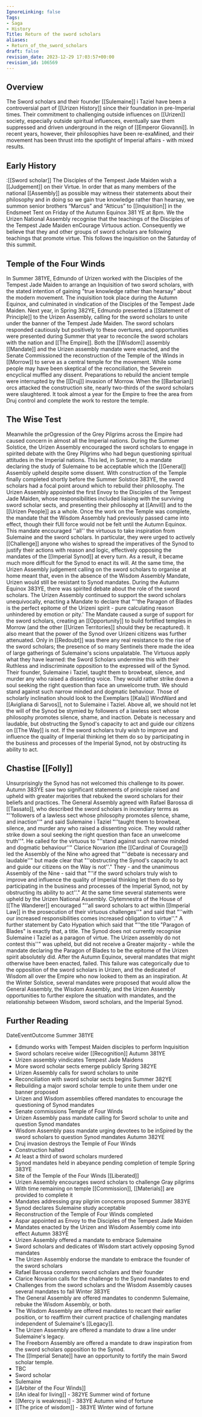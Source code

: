 ```yaml
---
IgnoreLinking: false
Tags:
- Saga
- History
Title: Return of the sword scholars
aliases:
- Return_of_the_sword_scholars
draft: false
revision_date: 2023-12-29 17:03:57+00:00
revision_id: 106569
---
```


## Overview
The Sword scholars and their founder [[Sulemaine]] i Taziel have been a controversial part of [[Urizen History]] since their foundation in pre-Imperial times. Their commitment to challenging outside influences on [[Urizen]] society, especially outside spiritual influences, eventually saw them suppressed and driven underground in the reign of [[Emperor Giovanni]]. In recent years, however, their philosophies have been re-exaMined, and their movement has been thrust into the spotlight of Imperial affairs - with mixed results.
## Early History
:[[Sword scholar]]
The Disciples of the Tempest Jade Maiden wish a [[Judgement]] on their Virtue. In order that as many members of the national [[Assembly]] as possible may witness their statements about their philosophy and in doing so we gain true knowledge rather than hearsay, we summon senior brothers “Marcus” and “Atticus” to [[Inquisition]] in the Endsmeet Tent on Friday of the Autumn Equinox 381 YE at 8pm.
We the Urizen National Assembly recognise that the teachings of the Disciples of the Tempest Jade Maiden enCourage Virtuous action. Consequently we believe that they and other groups of sword scholars are following teachings that promote virtue. This follows the inquisition on the Saturday of this summit.
## Temple of the Four Winds
In Summer 381YE, Edmundo of Urizen worked with the Disciples of the Tempest Jade Maiden to arrange an Inquisition of two sword scholars, with the stated intention of gaining "true knowledge rather than hearsay" about the modern movement. The inquisition took place during the Autumn Equinox, and culminated in vindication of the Disciples of the Tempest Jade Maiden. 
Next year, in Spring 382YE, Edmundo presented a [[Statement of Principle]] to the Urizen Assembly, calling for the sword scholars to unite under the banner of the Tempest Jade Maiden. The sword scholars responded cautiously but positively to these overtures, and opportunities were presented during Summer that year to reconcile the sword scholars with the nation and [[The Empire]]. 
Both the [[Wisdom]] assembly [[Mandate]] and the Urizen assembly mandate were enacted, and the Senate Commissioned the reconstruction of the Temple of the Winds in [[Morrow]] to serve as a central temple for the movement. While some people may have been skeptical of the reconciliation, the Severein encyclical muffled any dissent.
Preparations to rebuild the ancient temple were interrupted by the [[Druj]] invasion of Morrow. When the [[Barbarian]] orcs attacked the construction site, nearly two-thirds of the sword scholars were slaughtered. It took almost a year for the Empire to free the area from Druj control and complete the work to restore the temple.
## The Wise Test
Meanwhile the prOgression of the Grey Pilgrims across the Empire had caused concern in almost all the Imperial nations. During the Summer Solstice, the Urizen Assembly encouraged the sword scholars to engage in spirited debate with the Grey Pilgrims who had begun questioning spiritual attitudes in the Imperial nations. This led, in Summer, to a mandate declaring the study of Sulemaine to be acceptable which the [[General]] Assembly upheld despite some dissent.
With construction of the Temple finally completed shortly before the Summer Solstice 383YE, the sword scholars had a focal point around which to rebuild their philosophy. The Urizen Assembly appointed the first Envoy to the Disciples of the Tempest Jade Maiden, whose responsibilities included liaising with the surviving sword scholar sects, and presenting their philosophy at [[Anvil]] and to the [[Urizen People]] as a whole. 
Once the work on the Temple was complete, the mandate that the Wisdom Assembly had previously passed came into effect, though their fUll force would not be felt until the Autumn Equinox. This mandate encouraged ''all'' the virtuous to take inspiration from Sulemaine and the sword scholars. In particular, they were urged to actively [[Challenge]] anyone who wishes to spread the imperatives of the Synod to justify their actions with reason and logic, effectively opposing the mandates of the [[Imperial Synod]] at every turn. As a result, it became much more difficult for the Synod to enact its will. At the same time, the Urizen Assembly judgement calling on the sword scholars to organise at home meant that, even in the absence of the Wisdom Assembly Mandate, Urizen would still be resistant to Synod mandates.
During the Autumn Equinox 383YE, there was spirited debate about the role of the sword scholars. The Urizen Assembly continued to support the sword scholars unequivocally, enacting a Mandate to declare that "''the Paragon of Blades is the perfect epitome of the Urizeni spirit - pure calculating reason unhindered by emotion or pity.' The Mandate caused a surge of support for the sword scholars, creating an [[Opportunity]] to build fortified temples in Morrow (and the other [[Urizen Territories]] should they be recaptured). It also meant that the power of the Synod over Urizeni citizens was further attenuated. Only in [[Redoubt]] was there any real resistance to the rise of the sword scholars; the presence of so many Sentinels there made the idea of large gatherings of Sulemaine's scions unpalatable.
The Virtuous apply what they have learned: the Sword Scholars undermine this with their Ruthless and indiscriminate opposition to the expressed will of the Synod. Their founder, Sulemaine i Taziel, taught them to browbeat, silence, and murder any who raised a dissenting voice. They would rather strike down a soul seeking the right question than face an unwelcome truth. We should stand against such narrow minded and dogmatic behaviour. Those of scholarly inclination should look to the Exemplars [[Kala]] WindWard and [[Avigliana di Sarvos]], not to Sulemaine i Taziel. Above all, we should not let the will of the Synod be stymied by followers of a lawless sect whose philosophy promotes silence, shame, and inaction.
Debate is necessary and laudable, but obstructing the Synod's capacity to act and guide our citizens on [[The Way]] is not. If the sword scholars truly wish to improve and influence the quality of Imperial thinking let them do so by participating in the business and processes of the Imperial Synod, not by obstructing its ability to act.
## Chastise [[Folly]]
Unsurprisingly the Synod has not welcomed this challenge to its power. Autumn 383YE saw two significant statements of principle raised and upheld with greater majorities that rebuked the sword scholars for their beliefs and practices. The General Assembly agreed with Rafael Barossa di [[Tassato]], who described the sword scholars in incendiary terms as "''followers of a lawless sect whose philosophy promotes silence, shame, and inaction''" and said Sulemaine i Taziel "''taught them to browbeat, silence, and murder any who raised a dissenting voice. They would rather strike down a soul seeking the right question than face an unwelcome truth''". He called for the virtuous to "''stand against such narrow minded and dogmatic behaviour''"
Clarice Novarion (the [[Cardinal of Courage]]) led the Assembly of the Nine who agreed that "''debate is necessary and laudable''" but made clear that "''obstructing the Synod's capacity to act and guide our citizens on the Way is not''." They - and the unanimous Assembly of the Nine - said that "''if the sword scholars truly wish to improve and influence the quality of Imperial thinking let them do so by participating in the business and processes of the Imperial Synod, not by obstructing its ability to act''."
At the same time several statements were upheld by the Urizen National Assembly. Clytemnestra of the House of [[The Wanderer]] encouraged "''all sword scholars to act within [[Imperial Law]] in the prosecution of their virtuous challenges''" and said that "''with our increased responsibilities comes increased obligation to virtue''." A further statement by Cato Hypation which said that "''the title "Paragon of Blades" is exactly that, a title. The Synod does not currently recognise Sulemaine i Taziel as a paragon of virtue. The Urizen assembly do not contest this''" was upheld, but did not receive a Greater majority - while the mandate declaring the Paragon of Blades to be the epitome of the Urizen spirit absolutely did.
After the Autumn Equinox, several mandates that might otherwise have been enacted, failed. This failure was categorically due to the opposition of the sword scholars in Urizen, and the dedicated of Wisdom all over the Empire who now looked to them as an inspiration.
At the Winter Solstice, several mandates were proposed that would allow the General Assembly, the Wisdom Assembly, and the Urizen Assembly opportunities to further explore the situation with mandates, and the relationship between Wisdom, sword scholars, and the Imperial Synod.
## Further Reading
DateEventOutcome
Summer 381YE 
* Edmundo works with Tempest Maiden disciples to perform Inquisition
* Sword scholars receive wider [[Recognition]]
Autumn 381YE
* Urizen assembly vindicates Tempest Jade Maidens
* More sword scholar sects emerge publicly
Spring 382YE
* Urizen Assembly calls for sword scholars to unite
* Reconciliation with sword scholar sects begins
Summer 382YE
* Rebuilding a major sword scholar temple to unite them under one banner proposed
* Urizen and Wisdom assemblies offered mandates to encourage the questioning of Synod mandates
* Senate commissions Temple of Four Winds
* Urizen Assembly pass mandate calling for Sword scholar to unite and question Synod mandates
* Wisdom Assembly pass mandate urging devotees to be inSpired by the sword scholars to question Synod mandates
Autumn 382YE
* Druj invasion destroys the Temple of Four Winds
* Construction halted
* At least a third of sword scholars murdered
* Synod mandates held in abeyance pending completion of temple
Spring 383YE
* Site of the Temple of the Four Winds [[Liberated]]
* Urizen Assembly encourages sword scholars to challenge Gray pilgrims
* With time remaining on temple [[Commission]], [[Materials]] are provided to complete it
* Mandates addressing gray pilgrim concerns proposed
Summer 383YE
* Synod declares Sulemaine study acceptable
* Reconstruction of the Temple of Four Winds completed
* Aspar appointed as Envoy to the Disciples of the Tempest Jade Maiden
* Mandates enacted by the Urizen and Wisdom Assembly come into effect
Autumn 383YE
* Urizen Assembly offered a mandate to embrace Sulemaine
* Sword scholars and dedicates of Wisdom start actively opposing Synod mandates
* The Urizen Assembly endorse the mandate to embrace the founder of the sword scholars
* Rafael Barossa condemns sword scholars and their founder
* Clarice Novarion calls for the challenge to the Synod mandates to end
* Challenges from the sword scholars and the Wisdom Assembly causes several mandates to fail
Winter 383YE
* The General Assembly are offered mandates to condenmn Sulemaine, rebuke the Wisdom Assembly, or both.
* The Wisdom Assembly are offered mandates to recant their earlier position, or to reaffirm their current practice of challenging mandates independent of Sulemaine's [[Legacy]].
* The Urizen Assembly are offered a mandate to draw a line under Sulemaine's legacy.
* The Freeborn Assembly are offered a mandate to draw inspiration from the sword scholars opposition to the Synod.
* The [[Imperial Senate]] have an opportunity to fortify the main Sword scholar temple.
* TBC
* Sword scholar
* Sulemaine
* [[Arbiter of the Four Winds]]
* [[An ideal for living]] - 382YE Summer wind of fortune
* [[Mercy is weakness]] - 383YE Autumn wind of fortune
* [[The price of wisdom]] - 383YE Winter wind of fortune